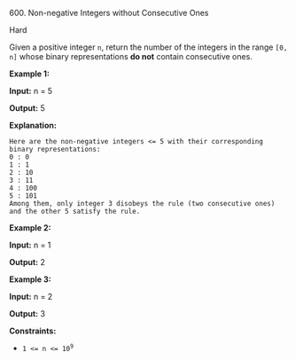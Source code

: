 600\. Non-negative Integers without Consecutive Ones

Hard

Given a positive integer `n`, return the number of the integers in the range `[0, n]` whose binary representations **do not** contain consecutive ones.

**Example 1:**

**Input:** n = 5

**Output:** 5

**Explanation:**

    Here are the non-negative integers <= 5 with their corresponding binary representations:
    0 : 0
    1 : 1
    2 : 10
    3 : 11
    4 : 100
    5 : 101
    Among them, only integer 3 disobeys the rule (two consecutive ones) and the other 5 satisfy the rule. 

**Example 2:**

**Input:** n = 1

**Output:** 2

**Example 3:**

**Input:** n = 2

**Output:** 3

**Constraints:**

*   <code>1 <= n <= 10<sup>9</sup></code>